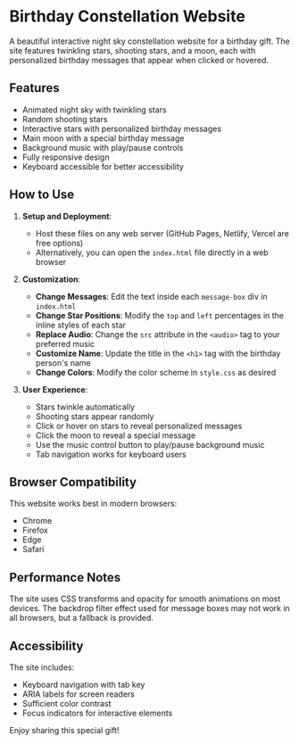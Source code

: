 # Birthday Constellation Website

A beautiful interactive night sky constellation website for a birthday gift. The site features twinkling stars, shooting stars, and a moon, each with personalized birthday messages that appear when clicked or hovered.

## Features

- Animated night sky with twinkling stars
- Random shooting stars
- Interactive stars with personalized birthday messages
- Main moon with a special birthday message
- Background music with play/pause controls
- Fully responsive design
- Keyboard accessible for better accessibility

## How to Use

1. **Setup and Deployment**:
   - Host these files on any web server (GitHub Pages, Netlify, Vercel are free options)
   - Alternatively, you can open the `index.html` file directly in a web browser

2. **Customization**:
   - **Change Messages**: Edit the text inside each `message-box` div in `index.html`
   - **Change Star Positions**: Modify the `top` and `left` percentages in the inline styles of each star
   - **Replace Audio**: Change the `src` attribute in the `<audio>` tag to your preferred music
   - **Customize Name**: Update the title in the `<h1>` tag with the birthday person's name
   - **Change Colors**: Modify the color scheme in `style.css` as desired

3. **User Experience**:
   - Stars twinkle automatically
   - Shooting stars appear randomly
   - Click or hover on stars to reveal personalized messages
   - Click the moon to reveal a special message
   - Use the music control button to play/pause background music
   - Tab navigation works for keyboard users

## Browser Compatibility

This website works best in modern browsers:
- Chrome
- Firefox
- Edge
- Safari

## Performance Notes

The site uses CSS transforms and opacity for smooth animations on most devices. The backdrop filter effect used for message boxes may not work in all browsers, but a fallback is provided.

## Accessibility

The site includes:
- Keyboard navigation with tab key
- ARIA labels for screen readers
- Sufficient color contrast
- Focus indicators for interactive elements

Enjoy sharing this special gift! 